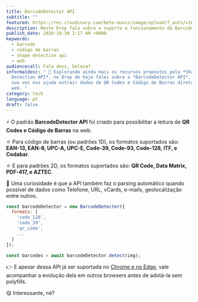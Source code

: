 ```yaml
---
title: BarcodeDetector API
subtitle: ""
featured: https://res.cloudinary.com/beto-muniz/image/upload/f_auto/v1603811465/Titulo_Image_uyo7rz.jpg
description: Neste Drop falo sobre o suporte e funcionamento da BarcodeDetector API.
publish_date: 2020-10-30 2:17 AM +0000
keywords:
  - barcode
  - código de barras
  - shape detection api
  - web
audiencecall: Fala devs, beleza?
informaldesc: " 📶 Explorando ainda mais os recursos propostos pela *Shape
  Detection API*, no Drop de hoje falei sobre a *BarcodeDetector API*, que por
  sua vez nos ajuda extrair dados de QR Codes e Código de Barras diretamente da
  web. "
category: tech
language: pt
draft: false
---
```


⚡️ O padrão **BarcodeDetector API** foi criado para possibilitar a leitura de **QR Codes e Código de Barras** na web.

⚛️ Para código de barras (ou padrões 1D), os formatos suportados são: **EAN-13, EAN-8, UPC-A, UPC-E, Code-39, Code-93, Code-128, ITF, e Codabar**.

⚛️ E para padrões 2D, os formatos suportados são: **QR Code, Data Matrix, PDF-417, e AZTEC**.

🤯 Uma curiosidade é que a API também faz o parsing automático quando possível de dados como Telefone, URL, vCards, e-mails, geolocalização entre outros.

```javascript
const barcodeDetector = new BarcodeDetector({
  formats: [
    'code_128',
    'code_39',
    'qr_code',
    ...
  ]
});

const barcodes = await barcodeDetector.detect(img);
```

👉 E apesar dessa API já ser suportada no [Chrome e no Edge,](https://caniuse.com/mdn-api_barcodedetector) vale acompanhar a evolução dela em outros browsers antes de adotá-la sem polyfills.

😋 Interessante, né?

